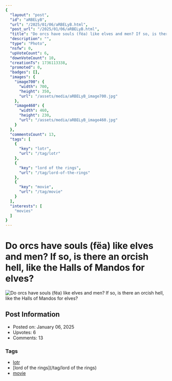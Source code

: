 ```yaml
---
{
  "layout": "post",
  "id": "aRBELyB",
  "url": "/2025/01/06/aRBELyB.html",
  "post_url": "/2025/01/06/aRBELyB.html",
  "title": "Do orcs have souls (fëa) like elves and men? If so, is there an orcish hell, like the Halls of Mandos for elves?",
  "description": "",
  "type": "Photo",
  "nsfw": 0,
  "upVoteCount": 6,
  "downVoteCount": 10,
  "creationTs": 1736113338,
  "promoted": 0,
  "badges": [],
  "images": {
    "image700": {
      "width": 700,
      "height": 350,
      "url": "/assets/media/aRBELyB_image700.jpg"
    },
    "image460": {
      "width": 460,
      "height": 230,
      "url": "/assets/media/aRBELyB_image460.jpg"
    }
  },
  "commentsCount": 13,
  "tags": [
    {
      "key": "lotr",
      "url": "/tag/lotr"
    },
    {
      "key": "lord of the rings",
      "url": "/tag/lord-of-the-rings"
    },
    {
      "key": "movie",
      "url": "/tag/movie"
    }
  ],
  "interests": [
    "movies"
  ]
}
---
```


# Do orcs have souls (fëa) like elves and men? If so, is there an orcish hell, like the Halls of Mandos for elves?

![Do orcs have souls (fëa) like elves and men? If so, is there an orcish hell, like the Halls of Mandos for elves?](/assets/media/aRBELyB_image700.jpg)

## Post Information

- Posted on: January 06, 2025
- Upvotes: 6
- Comments: 13

### Tags

- [lotr](/tag/lotr)
- [lord of the rings](/tag/lord of the rings)
- [movie](/tag/movie)
